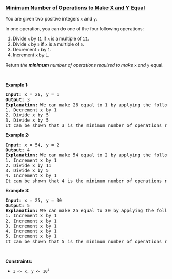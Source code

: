 ### [Minimum Number of Operations to Make X and Y Equal](https://leetcode.com/problems/minimum-number-of-operations-to-make-x-and-y-equal)

<p>You are given two positive integers <code>x</code> and <code>y</code>.</p>

<p>In one operation, you can do one of the four following operations:</p>

<ol>
	<li>Divide <code>x</code> by <code>11</code> if <code>x</code> is a multiple of <code>11</code>.</li>
	<li>Divide <code>x</code> by <code>5</code> if <code>x</code> is a multiple of <code>5</code>.</li>
	<li>Decrement <code>x</code> by <code>1</code>.</li>
	<li>Increment <code>x</code> by <code>1</code>.</li>
</ol>

<p>Return <em>the <strong>minimum</strong> number of operations required to make </em> <code>x</code> <i>and</i> <code>y</code> equal.</p>

<p>&nbsp;</p>
<p><strong class="example">Example 1:</strong></p>

<pre>
<strong>Input:</strong> x = 26, y = 1
<strong>Output:</strong> 3
<strong>Explanation:</strong> We can make 26 equal to 1 by applying the following operations: 
1. Decrement x by 1
2. Divide x by 5
3. Divide x by 5
It can be shown that 3 is the minimum number of operations required to make 26 equal to 1.
</pre>

<p><strong class="example">Example 2:</strong></p>

<pre>
<strong>Input:</strong> x = 54, y = 2
<strong>Output:</strong> 4
<strong>Explanation:</strong> We can make 54 equal to 2 by applying the following operations: 
1. Increment x by 1
2. Divide x by 11 
3. Divide x by 5
4. Increment x by 1
It can be shown that 4 is the minimum number of operations required to make 54 equal to 2.
</pre>

<p><strong class="example">Example 3:</strong></p>

<pre>
<strong>Input:</strong> x = 25, y = 30
<strong>Output:</strong> 5
<strong>Explanation:</strong> We can make 25 equal to 30 by applying the following operations: 
1. Increment x by 1
2. Increment x by 1
3. Increment x by 1
4. Increment x by 1
5. Increment x by 1
It can be shown that 5 is the minimum number of operations required to make 25 equal to 30.
</pre>

<p>&nbsp;</p>
<p><strong>Constraints:</strong></p>

<ul>
	<li><code>1 &lt;= x, y &lt;= 10<sup>4</sup></code></li>
</ul>
